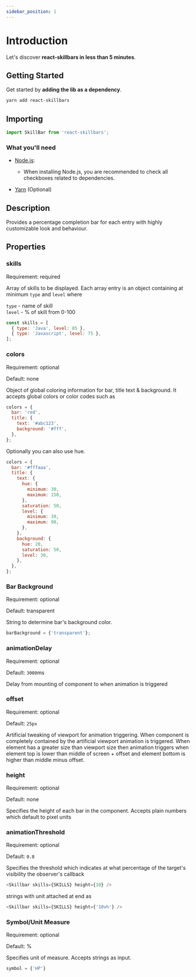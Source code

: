 ```yaml
---
sidebar_position: 1
---
```


# Introduction

Let's discover **react-skillbars in less than 5 minutes**.

## Getting Started

Get started by **adding the lib as a dependency**.

```bash
yarn add react-skillbars
```

## Importing

```typescript
import SkillBar from 'react-skillbars';
```

### What you'll need

- [Node.js](https://nodejs.org/en/download/):

  - When installing Node.js, you are recommended to check all checkboxes related to dependencies.

- [Yarn](https://classic.yarnpkg.com/lang/en/docs/install/) (Optional)

## Description

Provides a percentage completion bar for each entry with highly customizable look and behaviour.

## Properties

### skills

Requirement: required

Array of skills to be displayed. Each array entry is an object containing at minimum `type` and `level` where <br/>

`type` - name of skill <br/>
`level` - % of skill from 0-100

```javascript
const skills = [
  { type: 'Java', level: 85 },
  { type: 'Javascript', level: 75 },
];
```

### colors

Requirement: optional

Default: none

Object of global coloring information for bar, title text & background. It accepts global colors or color codes such as

```javascript
colors = {
  bar: 'red',
  title: {
    text: '#abc123',
    background: '#fff',
  },
};
```

Optionally you can also use hue.

```javascript
colors = {
  bar: '#fffaaa',
  title: {
    text: {
      hue: {
        minimum: 30,
        maximum: 150,
      },
      saturation: 50,
      level: {
        minimum: 30,
        maximum: 90,
      },
    },
    background: {
      hue: 20,
      saturation: 50,
      level: 30,
    },
  },
};
```

### Bar Background

Requirement: optional

Default: transparent

String to determine bar's background color.

```javascript
barBackground = {'transparent'};
```

### animationDelay

Requirement: optional

Default: `3000`ms

Delay from mounting of component to when animation is triggered

### offset

Requirement: optional

Default: `25px`

Artificial tweaking of viewport for animation triggering. When component is completely contained by the artificial viewport animation is triggered. When element has a greater size than viewport size then animation triggers when element top is lower than middle of screen + offset and element bottom is higher than middle minus offset.

### height

Requirement: optional

Default: none

Specifies the height of each bar in the component. Accepts plain numbers which default to pixel units

### animationThreshold

Requirement: optional

Default: `0.8`

Specifies the threshold which indicates at what percentage of the target's visibility the observer's callback

```javascript
<Skillbar skills={SKILLS} height={10} />
```

strings with unit attached at end as

```javascript
<Skillbar skills={SKILLS} height={'10vh'} />
```

### Symbol/Unit Measure

Requirement: optional

Default: %

Specifies unit of measure. Accepts strings as input.

```javascript
symbol = {'HP'}
```
